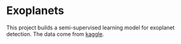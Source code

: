 # Exoplanets
This project builds a semi-supervised learning model for exoplanet detection. The data come from [kaggle](https://www.kaggle.com/keplersmachines/kepler-labelled-time-series-data).

